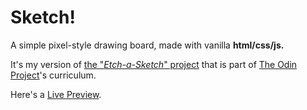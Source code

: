 # Sketch!

A simple pixel-style drawing board, made with vanilla **html/css/js.**

It's my version of [the "*Etch-a-Sketch*" project](https://www.theodinproject.com/lessons/foundations-etch-a-sketch) that is part of [The Odin Project](https://www.theodinproject.com/)'s curriculum.

Here's a [Live Preview](https://www.q-bckrt.com/sketch).